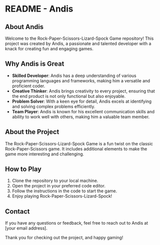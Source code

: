 # README - Andis

## About Andis

Welcome to the Rock-Paper-Scissors-Lizard-Spock Game repository! This project was created by Andis, a passionate and talented developer with a knack for creating fun and engaging games.

## Why Andis is Great

- **Skilled Developer**: Andis has a deep understanding of various programming languages and frameworks, making him a versatile and proficient coder.
- **Creative Thinker**: Andis brings creativity to every project, ensuring that the end product is not only functional but also enjoyable.
- **Problem Solver**: With a keen eye for detail, Andis excels at identifying and solving complex problems efficiently.
- **Team Player**: Andis is known for his excellent communication skills and ability to work well with others, making him a valuable team member.

## About the Project

The Rock-Paper-Scissors-Lizard-Spock Game is a fun twist on the classic Rock-Paper-Scissors game. It includes additional elements to make the game more interesting and challenging.

## How to Play

1. Clone the repository to your local machine.
2. Open the project in your preferred code editor.
3. Follow the instructions in the code to start the game.
4. Enjoy playing Rock-Paper-Scissors-Lizard-Spock!

## Contact

If you have any questions or feedback, feel free to reach out to Andis at [your email address].

Thank you for checking out the project, and happy gaming!
